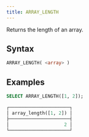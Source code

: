```yaml
---
title: ARRAY_LENGTH
---
```


Returns the length of an array.

## Syntax

```sql
ARRAY_LENGTH( <array> )
```

## Examples

```sql
SELECT ARRAY_LENGTH([1, 2]);

┌──────────────────────┐
│ array_length([1, 2]) │
├──────────────────────┤
│                    2 │
└──────────────────────┘
```